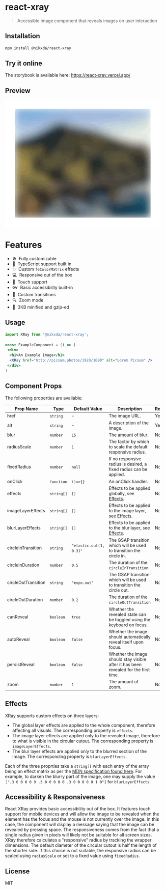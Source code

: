 # react-xray
> Accessible image component that reveals images on user interaction

## Installation
```bash
npm install @nikxda/react-xray
```

## Try it online

The storybook is available here: https://react-xray.vercel.app/

## Preview

![React XRay](assets/xray.gif)

# Features

- :gear:&nbsp;&nbsp;Fully customizable
- :tophat:&nbsp;&nbsp;TypeScript support built in
- :sparkles:&nbsp;&nbsp;Custom `feColorMatrix` effects
- :computer:&nbsp;&nbsp;Responsive out of the box
- :iphone:&nbsp;&nbsp;Touch support
- :eyeglasses:&nbsp;&nbsp;Basic accessibility built-in
- :tada:&nbsp;&nbsp;Custom transitions
- :mag:&nbsp;&nbsp;Zoom mode
- :100:&nbsp;&nbsp;3KB minified and gzip-ed

## Usage

```jsx
import XRay from '@nikxda/react-xray';

const ExampleComponent = () => (
 <div>
  <h1>An Example Image</h1>
  <XRay href="http://picsum.photos/1920/1080" alt="Lorem Picsum" />
 </div>
)
```

## Component Props

The following properties are available:

|Prop Name|Type|Default Value|Description|Required|
|---|---|---|---|---|
|href|`string`|-|The image URL.|Yes|
|alt|`string`|-|A description of the image.|Yes|
|blur|`number`|`15`|The amount of blur.|No|
|radiusScale|`number`|`1`|The factor by which to scale the default responsive radius.|No|
|fixedRadius|`number`|`null`|If no responsive radius is desired, a fixed radius can be applied.|No|
|onClick|`function`|`()=>{}`|An onClick handler.|No|
|effects|`string[]`|`[]`|Effects to be applied globally, see [Effects](#effects).|No|
|imageLayerEffects|`string[]`|`[]`|Effects to be applied to the image layer, see [Effects](#effects).|No|
|blurLayerEffects|`string[]`|`[]`|Effects to be applied to the blur layer, see [Effects](#effects).|No|
|circleInTransition|`string`|`"elastic.out(1, 0.3)"`|The GSAP transition which will be used to transition the circle in.|No|
|circleInDuration|`number`|`0.5`|The duration of the `circleInTransition`|No|
|circleOutTransition|`string`|`"expo.out"`|The GSAP transition which will be used to transition the circle out.|No|
|circleOutDuration|`number`|`0.2`|The duration of the `circleOutTransition`|No|
|canReveal|`boolean`|`true`|Whether the revealed state can be toggled using the keyboard on focus.|No|
|autoReveal|`boolean`|`false`|Whether the image should automatically reveal itself upon focus.|No|
|persistReveal|`boolean`|`false`|Whether the image should stay visible after it has been revealed for the first time.|No|
|zoom|`number`|`1`|The amount of zoom.|No|

## Effects

XRay supports custom effects on three layers:

- The global layer effects are applied to the whole component, therefore affecting all visuals. The corresponding property is `effects`.
- The image layer effects are applied only to the revealed image, therefore to what is visible in the circular cutout. The corresponding property is `imageLayerEffects`.
- The blur layer effects are applied only to the blurred section of the image. The corresponding property is `blurLayerEffects`.

Each of the three proprties take a `string[]` with each entry of the array being an effect matrix as per the [MDN specification found here](https://developer.mozilla.org/en-US/docs/Web/SVG/Element/feColorMatrix).
For example, to darken the blurry part of the image, one may supply the value `[".3 0 0 0 0 0 .3 0 0 0 0 0 .3 0 0 0 0 0 1 0"]` for `blurLayerEffects`.

## Accessibility & Responsiveness

React XRay provides basic accessibility out of the box. It features touch support for mobile devices and will allow the image to be revealed when the element has the focus and the mouse is not currently over the image.
In this case, the component will display a message saying that the image can be revealed by pressing space. The responsiveness comes from the fact that a single radius given in pixels will likely not be suitable for all screen sizes.
XRay therefore calculates a "responsive" radius by tracking the wrapper dimensions. The default diameter of the circular cutout is half the length of the shorter side. If this choice is not suitable, the responsive radius 
can be scaled using `radiusScale` or set to a fixed value using `fixedRadius`.

## License

MIT